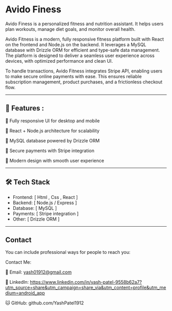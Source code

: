 # Avido Finess

Avido Finess is a personalized fitness and nutrition assistant. It helps users plan workouts, manage diet goals, and monitor overall health.

Avido Fitness is a modern, fully responsive fitness platform built with React on the frontend and Node.js on the backend. It leverages a MySQL database with Drizzle ORM for efficient and type-safe data management. The platform is designed to deliver a seamless user experience across devices, with optimized performance and clean UI.

To handle transactions, Avido Fitness integrates Stripe API, enabling users to make secure online payments with ease. This ensures reliable subscription management, product purchases, and a frictionless checkout flow.

---

## 🚀 Features :
  🔹 Fully responsive UI for desktop and mobile
  
  🔹 React + Node.js architecture for scalability
  
  🔹 MySQL database powered by Drizzle ORM
  
  🔹 Secure payments with Stripe integration
  
  🔹 Modern design with smooth user experience


---

## 🛠️ Tech Stack
- Frontend: [ Html , Css , React ]  
- Backend: [ Node.js / Express ]  
- Database: [ MySQL ]  
- Payments: [ Stripe integration ]  
- Other: [ Drizzle ORM ]  

---

##  Contact 
You can include professional ways for people to reach you:

Contact Me:

  📧 Email: yash01912@gmail.com
  
  🔗 LinkedIn: https://www.linkedin.com/in/yash-patel-9558b62a7?utm_source=share&utm_campaign=share_via&utm_content=profile&utm_medium=android_app 
  
  🐱 GitHub: github.com/YashPatel1912



